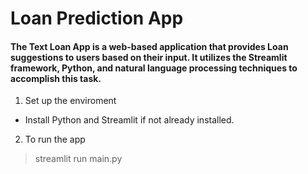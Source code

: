 # Loan Prediction App

#### The Text Loan App is a web-based application that provides Loan suggestions to users based on their input. It utilizes the Streamlit framework, Python, and natural language processing techniques to accomplish this task.

1. Set up the enviroment
- Install Python and Streamlit if not already installed.

2. To run the app
> streamlit run main.py
